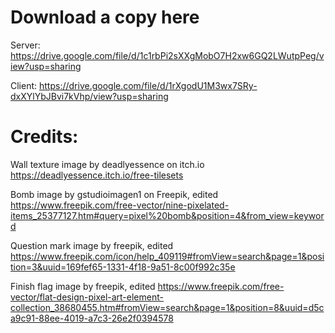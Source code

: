 # Download a copy here
Server:
https://drive.google.com/file/d/1c1rbPi2sXXgMobO7H2xw6GQ2LWutpPeg/view?usp=sharing

Client:
https://drive.google.com/file/d/1rXgodU1M3wx7SRy-dxXYlYbJBvi7kVhp/view?usp=sharing

# Credits:

Wall texture image by deadlyessence on itch.io
https://deadlyessence.itch.io/free-tilesets

Bomb image by gstudioimagen1 on Freepik, edited
https://www.freepik.com/free-vector/nine-pixelated-items_25377127.htm#query=pixel%20bomb&position=4&from_view=keyword

Question mark image by freepik, edited
https://www.freepik.com/icon/help_409119#fromView=search&page=1&position=3&uuid=169fef65-1331-4f18-9a51-8c00f992c35e

Finish flag image by freepik, edited
https://www.freepik.com/free-vector/flat-design-pixel-art-element-collection_38680455.htm#fromView=search&page=1&position=8&uuid=d5ca9c91-88ee-4019-a7c3-26e2f0394578

